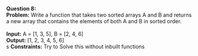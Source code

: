 **Question 8:**<br />
**Problem:** Write a function that takes two sorted arrays A and B and returns a new array that contains the elements of both A and B in sorted order.<br />
<br />
**Input:** A = [1, 3, 5], B = [2, 4, 6]<br />
**Output:** [1, 2, 3, 4, 5, 6]<br />s
**Constraints:** Try to Solve this without inbuilt functions